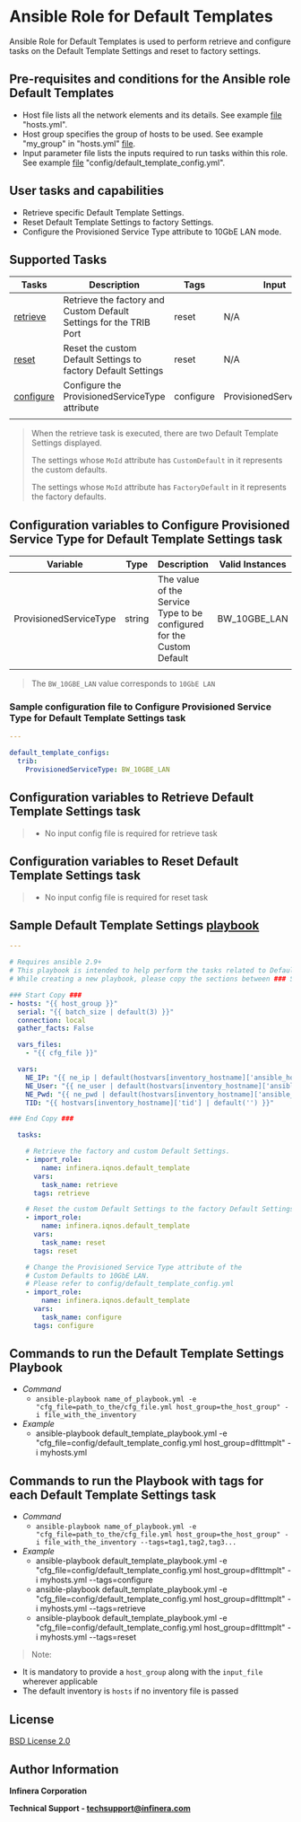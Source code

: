 # **Ansible Role for Default Templates**
Ansible Role for Default Templates is used to perform retrieve and configure tasks on the Default Template Settings and reset to factory settings.

## **Pre-requisites and conditions for the Ansible role Default Templates**

* Host file lists all the network elements and its details. See example [file](../../playbooks/inventory/hosts.yml) "hosts.yml".
* Host group specifies the group of hosts to be used. See example "my_group" in "hosts.yml" [file](../../playbooks/inventory/hosts.yml).
* Input parameter file lists the inputs required to run tasks within this role. See example [file](../../playbooks/config/default_template_config.yml) "config/default_template_config.yml".

## **User tasks and capabilities**

* Retrieve specific Default Template Settings.
* Reset Default Template Settings to factory Settings.
* Configure the Provisioned Service Type attribute to 10GbE LAN mode.

## **Supported Tasks**
  
| Tasks | Description| Tags | Input|
|----|------------|----|----|
|[retrieve](#Configuration-variables-to-Retrieve-Default-Template-Settings-task)|Retrieve the factory and Custom Default Settings for the TRIB Port|reset|N/A|
|[reset](#Configuration-variables-to-Reset-Default-Template-Settings-task)|Reset the custom Default Settings to factory Default Settings|reset|N/A|
|[configure](#Configuration-variables-to-Configure-Provisioned-Service-Type-for-Default-Template-Settings-task)|Configure the ProvisionedServiceType attribute|configure|ProvisionedServiceType|
|||||

> When the retrieve task is executed, there are two Default Template Settings displayed.
>
> The settings whose `MoId` attribute has `CustomDefault` in it represents the custom defaults.
>
> The settings whose `MoId` attribute has `FactoryDefault` in it represents the factory defaults.

## **Configuration variables to Configure Provisioned Service Type for Default Template Settings task**

| Variable | Type | Description| Valid Instances| Mandatory| Validated|
|----|------|------------|----------------|----------|---------|
|ProvisionedServiceType|string|The value of the Service Type to be configured for the Custom Default|BW_10GBE_LAN|Yes|No|
|||||||

> The `BW_10GBE_LAN` value corresponds to `10GbE LAN` 

### **Sample configuration file to Configure Provisioned Service Type for Default Template Settings task**

```yaml
---

default_template_configs:
  trib:
    ProvisionedServiceType: BW_10GBE_LAN
```

## **Configuration variables to Retrieve Default Template Settings task**

> * No input config file is required for retrieve task

## **Configuration variables to Reset Default Template Settings task**

> * No input config file is required for reset task

## **Sample Default Template Settings [playbook](../../playbooks/default_template_playbook.yml)**

```yaml
---

# Requires ansible 2.9+
# This playbook is intended to help perform the tasks related to Default Templates. Please refer roles/default_template/README.md
# While creating a new playbook, please copy the sections between ### Start Copy ### and ### End Copy ### as they are mandatory

### Start Copy ### 
- hosts: "{{ host_group }}"
  serial: "{{ batch_size | default(3) }}"
  connection: local
  gather_facts: False

  vars_files:
    - "{{ cfg_file }}"

  vars:
    NE_IP: "{{ ne_ip | default(hostvars[inventory_hostname]['ansible_host']) }}"
    NE_User: "{{ ne_user | default(hostvars[inventory_hostname]['ansible_user']) }}"
    NE_Pwd: "{{ ne_pwd | default(hostvars[inventory_hostname]['ansible_password']) }}"
    TID: "{{ hostvars[inventory_hostname]['tid'] | default('') }}"

### End Copy ###

  tasks:

    # Retrieve the factory and custom Default Settings.
    - import_role:
        name: infinera.iqnos.default_template
      vars:
        task_name: retrieve
      tags: retrieve

    # Reset the custom Default Settings to the factory Default Settings.
    - import_role:
        name: infinera.iqnos.default_template
      vars:
        task_name: reset
      tags: reset

    # Change the Provisioned Service Type attribute of the 
    # Custom Defaults to 10GbE LAN.
    # Please refer to config/default_template_config.yml
    - import_role:
        name: infinera.iqnos.default_template
      vars:
        task_name: configure
      tags: configure

```

## **Commands to run the Default Template Settings Playbook**

* *Command*
  * `ansible-playbook name_of_playbook.yml -e "cfg_file=path_to_the/cfg_file.yml host_group=the_host_group" -i file_with_the_inventory`
* *Example*
  * ansible-playbook default_template_playbook.yml -e "cfg_file=config/default_template_config.yml host_group=dflttmplt" -i myhosts.yml

## **Commands to run the Playbook with tags for each Default Template Settings task**

* *Command*
  * `ansible-playbook name_of_playbook.yml -e "cfg_file=path_to_the/cfg_file.yml host_group=the_host_group" -i file_with_the_inventory --tags=tag1,tag2,tag3...`
* *Example*
  * ansible-playbook default_template_playbook.yml -e "cfg_file=config/default_template_config.yml host_group=dflttmplt" -i myhosts.yml --tags=configure
  * ansible-playbook default_template_playbook.yml -e "cfg_file=config/default_template_config.yml host_group=dflttmplt" -i myhosts.yml --tags=retrieve
  * ansible-playbook default_template_playbook.yml -e "cfg_file=config/default_template_config.yml host_group=dflttmplt" -i myhosts.yml --tags=reset

> Note:
  - It is mandatory to provide a `host_group` along with the `input_file` wherever applicable
  - The default inventory is `hosts` if no inventory file is passed

## License

[BSD License 2.0](../../../../License.md)

## **Author Information**

**Infinera Corporation**

**Technical Support - techsupport@infinera.com**
